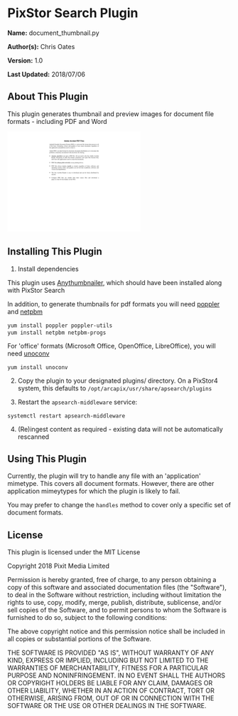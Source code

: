 # PixStor Search Plugin

**Name:** document_thumbnail.py

**Author(s):** Chris Oates

**Version:** 1.0

**Last Updated:** 2018/07/06


## About This Plugin

This plugin generates thumbnail and preview images for document file formats - including PDF and Word

![Example PDF Thumbnail](example_pdf_thumbnail.png "Example PDF Thumbnail")

## Installing This Plugin

1. Install dependencies

This plugin uses [Anythumbnailer](https://github.com/FelixSchwarz/anythumbnailer),
which should have been installed along with PixStor Search

In addition, to generate thumbnails for pdf formats you will need [poppler](https://poppler.freedesktop.org/) and [netpbm](http://netpbm.sourceforge.net/)

```
yum install poppler poppler-utils
yum install netpbm netpbm-progs
```

For 'office' formats (Microsoft Office, OpenOffice, LibreOffice), you will need [unoconv](https://github.com/dagwieers/unoconv)

```
yum install unoconv
```

2. Copy the plugin to your designated plugins/ directory. On a PixStor4 system, this defaults to `/opt/arcapix/usr/share/apsearch/plugins`

3. Restart the `apsearch-middleware` service:

```
systemctl restart apsearch-middleware
```

4. (Re)ingest content as required - existing data will not be automatically rescanned


## Using This Plugin

Currently, the plugin will try to handle any file with an 'application' mimetype. This covers all document formats.
However, there are other application mimeytypes for which the plugin is likely to fail.

You may prefer to change the `handles` method to cover only a specific set of document formats.


## License

This plugin is licensed under the MIT License

Copyright 2018 Pixit Media Limited

Permission is hereby granted, free of charge, to any person obtaining a copy of this software and associated documentation files (the "Software"), to deal in the Software without restriction, including without limitation the rights to use, copy, modify, merge, publish, distribute, sublicense, and/or sell copies of the Software, and to permit persons to whom the Software is furnished to do so, subject to the following conditions:

The above copyright notice and this permission notice shall be included in all copies or substantial portions of the Software.

THE SOFTWARE IS PROVIDED "AS IS", WITHOUT WARRANTY OF ANY KIND, EXPRESS OR IMPLIED, INCLUDING BUT NOT LIMITED TO THE WARRANTIES OF MERCHANTABILITY, FITNESS FOR A PARTICULAR PURPOSE AND NONINFRINGEMENT. IN NO EVENT SHALL THE AUTHORS OR COPYRIGHT HOLDERS BE LIABLE FOR ANY CLAIM, DAMAGES OR OTHER LIABILITY, WHETHER IN AN ACTION OF CONTRACT, TORT OR OTHERWISE, ARISING FROM, OUT OF OR IN CONNECTION WITH THE SOFTWARE OR THE USE OR OTHER DEALINGS IN THE SOFTWARE.
